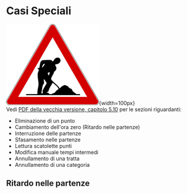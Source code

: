 # Casi Speciali

![Lavori in corso](../../img/lavori_in_corso.png){width=100px}  
Vedi [PDF della vecchia versione, capitolo 5.10](../../gestione_gara_org/inc/Istruzioni_OL_einzel_per_TMO_v2_4.pdf) per le sezioni riguardanti: 

- Eliminazione di un punto
- Cambiamento dell'ora zero (Ritardo nelle partenze)
- Interruzione delle partenze 
- Sfasamento nelle partenze 
- Lettura scatolette punti
- Modifica manuale tempi intermedi 
- Annullamento di una tratta 
- Annullamento di una categoria 

## Ritardo nelle partenze
